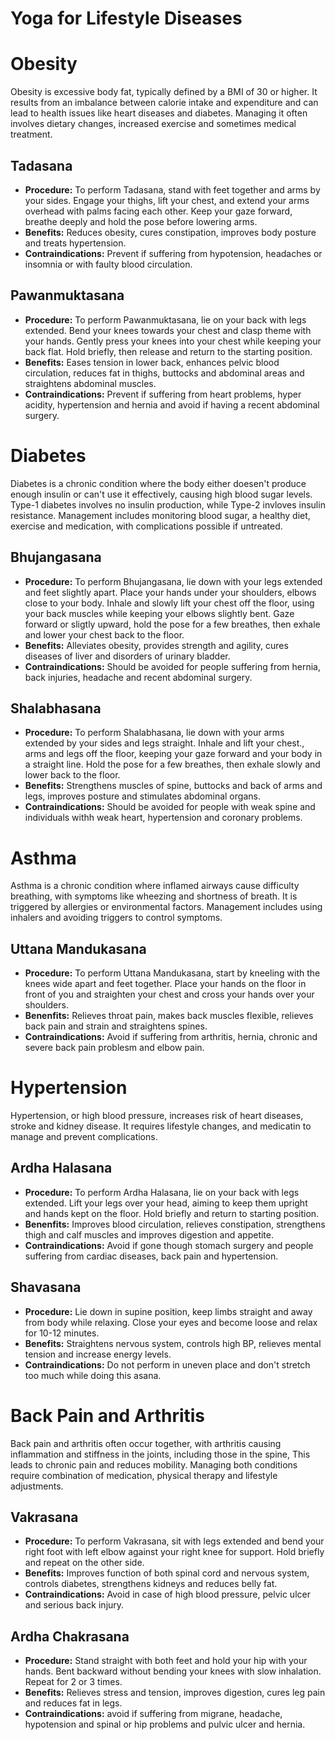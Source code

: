 # Yoga for Lifestyle Diseases 
# Obesity 
Obesity is excessive body fat, typically defined by a BMI of 30 or higher. It results from an imbalance between calorie intake and expenditure and can lead to health issues like heart diseases and diabetes. Managing it often involves dietary changes, increased exercise and sometimes medical treatment. 

## Tadasana 
- **Procedure:** To perform Tadasana, stand with feet together and arms by your sides. Engage your thighs, lift your chest, and extend your arms overhead with palms facing each other. Keep your gaze forward, breathe deeply and hold the pose before lowering arms.  
- **Benefits:** Reduces obesity, cures constipation, improves body posture and treats hypertension. 
- **Contraindications:** Prevent if suffering from hypotension, headaches or insomnia or with faulty blood circulation. 

## Pawanmuktasana 
- **Procedure:** To perform Pawanmuktasana, lie on your back with legs extended. Bend your knees towards your chest and clasp theme with your hands. Gently press your knees into your chest while keeping your back flat. Hold briefly, then release and return to the starting position. 
- **Benefits:** Eases tension in lower back, enhances pelvic blood circulation, reduces fat in thighs, buttocks and abdominal areas and straightens abdominal muscles. 
- **Contraindications:** Prevent if suffering from heart problems, hyper acidity, hypertension and hernia and avoid if having a recent abdominal surgery. 

# Diabetes 
Diabetes is a chronic condition where the body either doesen't produce enough insulin or can't use it effectively, causing high blood sugar levels. Type-1 diabetes involves no insulin production, while Type-2 invloves insulin resistance. Management includes monitoring blood sugar, a healthy diet, exercise and medication, with complications possible if untreated. 

## Bhujangasana 
- **Procedure:** To perform Bhujangasana, lie down with your legs extended and feet slightly apart. Place your hands under your shoulders, elbows close to your body. Inhale and slowly lift your chest off the floor, using your back muscles while keeping your elbows slightly bent. Gaze forward or sligtly upward, hold the pose for a few breathes, then exhale and lower your chest back to the floor. 
- **Benefits:** Alleviates obesity, provides strength and agility, cures diseases of liver and disorders of urinary bladder. 
- **Contraindications:** Should be avoided for people suffering from hernia, back injuries, headache and recent abdominal surgery. 

## Shalabhasana 
- **Procedure:** To perform Shalabhasana, lie down with your arms extended by your sides and legs straight. Inhale and lift your chest., arms and legs off the floor, keeping your gaze forward and your body in a straight line. Hold the pose for a few breathes, then exhale slowly and lower back to the floor. 
- **Benefits:** Strengthens muscles of spine, buttocks and back of arms and legs, improves posture and stimulates abdominal organs. 
- **Contraindications:** Should be avoided for people with weak spine and individuals withh weak heart, hypertension and coronary problems. 

# Asthma 
Asthma is a chronic condition where inflamed airways cause difficulty breathing, with symptoms like wheezing and shortness of breath. It is triggered by allergies or environmental factors. Management includes using inhalers and avoiding triggers to control symptoms. 

## Uttana Mandukasana 
- **Procedure:** To perform Uttana Mandukasana, start by kneeling with the knees wide apart and feet together. Place your hands on the floor in front of you and straighten your chest and cross your hands over your shoulders. 
- **Benenfits:** Relieves throat pain, makes back muscles flexible, relieves back pain and strain and straightens spines. 
- **Contraindications:** Avoid if suffering from arthritis, hernia, chronic and severe back pain problesm and elbow pain. 

# Hypertension 
Hypertension, or high blood pressure, increases risk of heart diseases, stroke and kidney disease. It requires lifestyle changes, and medicatin to manage and prevent complications. 

## Ardha Halasana
- **Procedure:** To perform Ardha Halasana, lie on your back with legs extended. Lift your legs over your head, aiming to keep them upright and hands kept on the floor. Hold briefly and return to starting position. 
- **Benenfits:** Improves blood circulation, relieves constipation, strengthens thigh and calf muscles and improves digestion and appetite. 
- **Contraindications:** Avoid if gone though stomach surgery and people suffering from cardiac diseases, back pain and hypertension. 

## Shavasana
- **Procedure:** Lie down in supine position, keep limbs straight and away from body while relaxing. Close your eyes and become loose and relax for 10-12 minutes. 
- **Benefits:** Straightens nervous system, controls high BP, relieves mental tension and increase energy levels. 
- **Contraindications:** Do not perform in uneven place and don't stretch too much while doing this asana. 

# Back Pain and Arthritis 
Back pain and arthritis often occur together, with arthritis causing inflammation and stiffness in the joints, including those in the spine, This leads to chronic pain and reduces mobility. Managing both conditions require combination of medication, physical therapy and lifestyle adjustments. 

## Vakrasana 
- **Procedure:** To perform Vakrasana, sit with legs extended and bend your right foot with left elbow against your right knee for support. Hold briefly and repeat on the other side. 
- **Benefits:** Improves function of both spinal cord and nervous system, controls diabetes, strengthens kidneys and reduces belly fat.
- **Contraindications:** Avoid in case of high blood pressure, pelvic ulcer and serious back injury. 

## Ardha Chakrasana 
- **Procedure:** Stand straight with both feet and hold your hip with your hands. Bent backward without bending your knees with slow inhalation. Repeat for 2 or 3 times. 
- **Benefits:** Relieves stress and tension, improves digestion, cures leg pain and reduces fat in legs. 
- **Contraindications:** avoid if suffering from migrane, headache, hypotension and spinal or hip problems and pulvic ulcer and hernia.  
